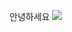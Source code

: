 안녕하세요
<img src="https://simpleicons.org/icons/python.svg#3776AB?style=for-the-badge&logo=python&logoColor=black">
